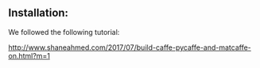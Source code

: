 ## Installation: 
We followed the following tutorial:

http://www.shaneahmed.com/2017/07/build-caffe-pycaffe-and-matcaffe-on.html?m=1

